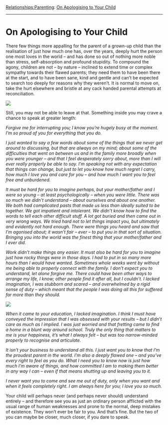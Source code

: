 [Relationships:](https://www.theschooloflife.com/thebookoflife/category/relationships/)[Parenting](https://www.theschooloflife.com/thebookoflife/category/relationships/parenting/): [On Apologising to Your Child](https://www.theschooloflife.com/thebookoflife/on-apologising-to-your-child/)

* * *

# On Apologising to Your Child

There few things more appalling for the parent of a grown-up child than the realisation of just how much one has, over the years, deeply hurt the person one most loves in the world – and has done so out of nothing more noble than stress, self-absorption and profound stupidity. To compound the agony, children are not – by nature – inclined to extend time or complex sympathy towards their flawed parents; they need them to have been there at the start, and to have been sane, kind and gentle and can’t be expected to search too deeply for reasons why they weren’t. It is normal to move on, take the hurt elsewhere and bristle at any cack handed parental attempts at reconciliation.

![](https://www.theschooloflife.com/thebookoflife/wp-content/uploads/2019/05/The_Ladies_home_journal_1948_14580508817-774x1024.jpg)

Still, you may not be able to leave at that. Something inside you may crave a chance to speak at greater length:

_Forgive me for interrupting you; I know you’re hugely busy at the moment. I’m so proud of you for everything that you do._

_I just wanted to say a few words about some of the things that we never get around to discussing, but that are always on my mind; about some of the difficulties that went on between us and in the family more broadly when you were younger – and that I feel desperately sorry about, more than I will ever really properly be able to say. I’m speaking not with any expectation that things can change, but just to let you know how much regret I carry, how much I love you and care for you – and how much I want you to feel free and unburdened._

_It must be hard for you to imagine perhaps, but your mother/father and I were so young – at least psychologically – when you were little. There was so much we didn’t understand – about ourselves and about one another. We both had complicated pasts that made us less than ideally suited to be together. We got impatient and intolerant. We didn’t know how to find the words to tell each other difficult stuff. A lot got buried and then came out in very wrong ways. We tried hard not to let things impact you, but ultimately and evidently not hard enough. There were things you heard and saw that I’m agonised about; it wasn’t fair – ever – to put you in that sort of situation. Bringing you into the world was the finest thing that your mother/father and I ever did._

_Work didn’t make things any easier. It must also be hard for you to imagine just how rocky things were in those days. I had to put in so many more hours than I would have wanted. Sometimes whole weeks went by without me being able to properly connect with the family. I don’t expect you to understand, let alone forgive me. There could have been other ways to arrange my life, I know; other people find it after all, but I couldn’t. I lacked imagination, I was stubborn and scared – and overwhelmed by a rigid sense of duty – which meant that the people I was doing all this for suffered far more than they should._

![](https://www.theschooloflife.com/thebookoflife/wp-content/uploads/2019/05/774px-The_Ladies_home_journal_1948_14742864186.jpg)

_When it came to your education, I lacked imagination._ _I think I must have conveyed the impression that I was obsessed with your results – but I didn’t care as much as I implied. I was just worried and that fretting came to find a home in a blunt way around school. Truly the only thing that matters to me is your happiness, it’s what I always felt – but was too narrow-minded properly to recognise and articulate._

_It isn’t your business to understand all this. I just want you to know that I’m the proudest parent in the world. I’m also a deeply flawed one – and you’ve every right to feel as you do. What I need you to know now is just how much I’m aware of things, and how committed I am to making them better in any way I can – even if that means shutting up and leaving you to it._

_I never want you to come and see me out of duty, only when you want and when it feels completely right_. _I am always here for you; I love you so much._

Your child will perhaps never (and perhaps never should) understand entirely – and therefore see you as just an ordinary person afflicted with the usual range of human weaknesses and prone to the normal, deep mistakes of existence. They won’t ever be fair to you. And that’s fine. But the two of you can maybe be closer, much closer, if you dare to speak.
